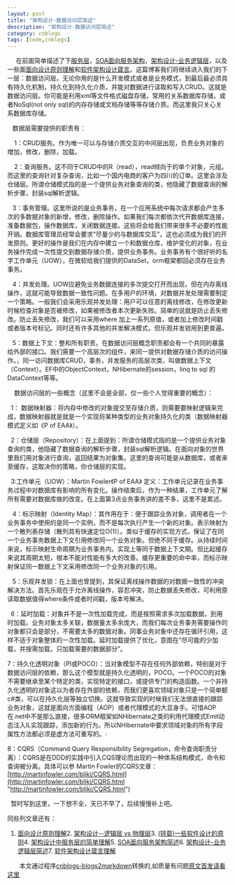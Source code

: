 ```yaml
---
layout: post
title: "架构设计-数据访问层简述"
description: "架构设计-数据访问层简述"
category: cnblogs
tags: [code,cnblogs]
---
```

&nbsp;&nbsp;&nbsp;&nbsp; 在前面简单描述了下[服务层](http://www.cnblogs.com/whitewolf/archive/2012/05/21/2512354.html)，[SOA面向服务架构](http://www.cnblogs.com/whitewolf/archive/2012/05/22/2513905.html)，[架构设计-业务逻辑层](http://www.cnblogs.com/whitewolf/archive/2012/05/29/2524881.html)，以及一些面[面向设计原则理解](http://www.cnblogs.com/whitewolf/archive/2012/05/08/2489425.html)和[软件架构设计箴言](http://www.cnblogs.com/whitewolf/archive/2012/06/02/2532244.html)。这篇博客我们将继续进入我们的下一层：数据访问层。无论你用的是什么开发模式或者是业务模式，到最后最必须具有持久化机制，持久化到持久化介质，并能对数据进行读取和写入CRUD。这就是数据访问层。你可能是利用xml等文件格式磁盘存储，常用的关系数据库存储，或者NoSql(not only sql)的内存存储或文档存储等等存储介质。而这里我只关心关系数据库存储。

&nbsp;&nbsp; 数据层需要提供的职责有：

&nbsp;&nbsp;&nbsp; 1：CRUD服务。作为唯一可以与存储介质交互的中间层出现，负责业务对象的增加，修改，删除，加载。

&nbsp;&nbsp;&nbsp; 2：查询服务。这不同于CRUD中的R（read），read倾向于的单个对象，元组。而这里的查询针对复杂查询，比如一个国内电商的客户为四川的订单。这里会涉及仓储层。所谓仓储模式指的是一个提供业务对象查询的类，他隐藏了数据查询的解析步骤，封装sql解析逻辑。

&nbsp;&nbsp; 3：事务管理。这里所说的是业务事务，在一个应用系统中每次请求都会产生多次的多数据对象的新增，修改，删除操作。如果我们每次都依次代开数据库连接，准备数据包，操作数据库，关闭数据连接。这些将会给我们带来很多不必要的性能开销。数据库管理员经常会要求&#8220;尽量少的与数据库交互&#8221;，这也必须成为我们的开发原则。更好的操作是我们在内存中建立一个和数据仓库，维护变化的对象，在业务操作完成一次性提交到数据存储介质，提供业务事务。业务事务有个很好听的名字工作单元（UOW），在微软给我们提供的DataSet，orm框架都回必须存在业务事务。

&nbsp;&nbsp; 4：并发处理。UOW应避免业务数据连接的多次提交打开而出现，但在内存离线操作，这就可能导致数据一致性问题。在多用户的环境，对数据并发处理需要制定一个策略。一般我们会采用乐观并发处理：用户可以任意的离线修改，在修改更新时候检查对象是否被修改，如果被修改者本次更新失败。简单的说就是防止丢失修改。防止丢失修改，我们可以采用where 加上一系列原值，或者加上修改时间戳或者版本号标记。同时还有许多其他的并发解决模式，但乐观并发锁用到更普遍。

&nbsp;&nbsp; 5：数据上下文：整和所有职责。在数据访问层概念职责都会有一个共同的暴露给外部的接口。我们需要一个高层次的组件，来同一提供对数据存储介质的访问操作。，同一访问数据库CRUD，事务，并发服务的高层次类，叫做数据上下文（Context）。EF中的ObjectContext，NHibernate的session，linq to sql 的DataContext等等。

&nbsp;&nbsp;&nbsp; 数据访问层的一些概念（这里不会是全部，仅一些个人觉得重要的概念）：

&nbsp; 1： 数据映射器：将内存中修改的对象提交至存储介质，则需要要映射逻辑来完成，数据映射器就是就是一个实现将某种类型的业务对象持久化的类（数据映射器模式定义如《P of EAA》）。

&nbsp; 2：仓储层（Repository）：在上面提到：所谓仓储模式指的是一个提供业务对象查询的类，他隐藏了数据查询的解析步骤，封装sql解析逻辑。在面向对象的世界里我们用对象进行查询，返回结果为对象集。这里的查询可能是从数据库，或者来至缓存，这取决你的策略，你仓储层的实现。

&nbsp; 3:工作单元（UOW）：Martin Fowler《P of EAA》 定义：工作单元记录在业务事务过程中对数据库有影响的所有变化。操作结束后，作为一种结果，工作单元了解所有需要对数据库做的改变。在上面第3点业务事务讲的差不多，这里不是累述。

&nbsp;&nbsp; 4：标示映射（Identity Map）：其作用在于：便于跟踪业务对象，调用者在一个业务事务中使用的是同一个实例，而不是每次执行产生一个新的对象。表示映射为一个散列表存储（散列具有快速定位O(1)）。类似于缓存的实现方式，保证了在同一个业务事务数据上下文引用修改同一个业务对象。但绝不同于缓存。从持续时间来说，标示映射生命周期为业务事务内。实现上等同于数据上下文期。但比起缓存来说其周期太短，根本不能对性能有多大的改善。缓存更重要的命中率，而标示映射保证同一数据上下文采用修改同一个业务对象的引用。

&nbsp;&nbsp; 5：乐观并发锁：在上面也曾提到，其保证离线操作数据的对数据一致性的冲突解决方法。首先乐观在于允许离线操作，容忍冲突，防止数据丢失修改，可利用原读取数据值得where条件或者时间戳，版本号解决。

&nbsp; 6：延时加载：对象并不是一次性加载完成，而是按照需求多次加载数据，到用时加载。业务对象太多关联，数据量太多余庞大，而我们每次业务事务需要操作的对象都只会是部分，不需要太多的数据对象。同事业务对象中还存在循环引用，这样不适于对象整体的一次性加载。延时加载提供了优化，意图在&#8220;尽可能的少加载，并按需加载，只加载需要的数据部分&#8221;。

7：持久化透明对象（PI或POCO）：当对象模型不存在任何外部依赖，特别是对于数据访问层的依赖，那么这个模型就是持久化透明的，POCO。一个POCO的对象不需要继承至某个特定的类，实现特定的接口，或提供专门的构造函数。一个非持久化透明的对象这以为者存在外部的依赖，而我们更喜欢领域对象只是一个简单额c#类，可以在持久化层等独立切换。这就导致实现的时候我们无法很直接的跟踪业务对象，这就是面向方面编程（AOP）或者代理模式的大显身手。可惜AOP在.net中不是那么直接，很多ORM框架如NHibernate之类的利用代理模式Emit动态注入IL实现跟踪，添加新的行为。所以NHibernate中要求领域对象的所有字段属性方法都必须是虚方法可重写的。:

8：CQRS（Command Query Responsibility Segregation，命令查询职责分离）：CQRS是在DDD的实践中引入CQS理论而出现的一种体系结构模式，命令和查询被分离。具体可以参 Martin Fowler的CQRS文章： [http://martinfowler.com/bliki/CQRS.html](http://martinfowler.com/bliki/CQRS.html "http://martinfowler.com/bliki/CQRS.html")

&nbsp; 暂时写到这里，一下想不全，天已不早了，后续慢慢补上吧。

同些列文章还有：

1.  [面向设计原则理解](http://www.cnblogs.com/whitewolf/archive/2012/05/08/2489425.html)2.  [架构设计--逻辑层 vs 物理层](http://www.cnblogs.com/whitewolf/archive/2012/05/09/2493458.html)3.  [(转载)一些软件设计的原则](http://www.cnblogs.com/whitewolf/archive/2012/05/12/2497419.html)4.  [架构设计中服务层的简单理解](http://www.cnblogs.com/whitewolf/archive/2012/05/21/2512354.html)5.  [SOA面向服务架构简述](http://www.cnblogs.com/whitewolf/archive/2012/05/22/2513905.html)6.  [架构设计-业务逻辑层简述](http://www.cnblogs.com/whitewolf/archive/2012/05/29/2524881.html)7.  [软件架构设计箴言理解](http://www.cnblogs.com/whitewolf/archive/2012/06/02/2532244.html)

&nbsp;&nbsp;&nbsp;&nbsp;&nbsp;&nbsp;&nbsp;本文通过程序[cnblogs-blogs2markdown](https://github.com/greengerong/cnblogs-blogs2markdown "cnblogs-blogs2markdown")转换的,如质量有问题[原文首发请看这里](http://www.cnblogs.com/whitewolf/archive/2012/06/05/2535486.html "原文首发")